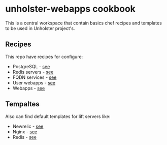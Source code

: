 unholster-webapps cookbook
==========================

This is a central workspace that contain basics chef recipes and templates to be used in Unholster project's.

Recipes
-------

This repo have recipes for configure:

* PostgreSQL - [see](https://github.com/Unholster/chef-webapps/blob/master/recipes/database.rb)
* Redis servers - [see](https://github.com/Unholster/chef-webapps/blob/master/recipes/reddis.rb)
* FQDN services - [see](https://github.com/Unholster/chef-webapps/blob/master/recipes/fdqn.rb)
* User webapps - [see](https://github.com/Unholster/chef-webapps/blob/master/recipes/user.rb)
* Webapps - [see](https://github.com/Unholster/chef-webapps/blob/master/recipes/webapps.rb)


Tempaltes
---------

Also can find default templates for lift servers like:

* Newrelic - [see](https://github.com/Unholster/chef-webapps/blob/master/templates/default/newrelic.erb)
* Nginx  - [see](https://github.com/Unholster/chef-webapps/blob/master/templates/default/nginx-site.erb)
* Redis - [see](https://github.com/Unholster/chef-webapps/blob/master/templates/default/redis.erb)
